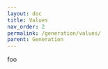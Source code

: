 ```yaml
---
layout: doc
title: Values
nav_order: 2
permalink: /generation/values/
parent: Generation
---
```


foo
